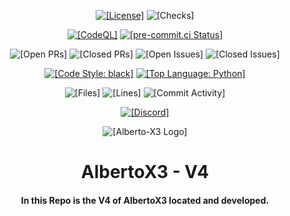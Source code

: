 <p align="center">
<a href="https://github.com/Alberto-X3/Alberto-X3-V4/blob/develop/LICENSE">
<img src="https://img.shields.io/github/license/Alberto-X3/Alberto-X3-V4?label=License"  alt="[License]"></a>
<img src="https://img.shields.io/github/checks-status/Alberto-X3/Alberto-X3-V4/develop?label=Checks&logo=GitHub" alt="[Checks]">
</p>

<p align="center">
<a href="https://github.com/Alberto-X3/Alberto-X3-V4/actions/workflows/codeql-analysis.yml">
<img src="https://img.shields.io/github/actions/workflow/status/Alberto-X3/Alberto-X3-V4/codeql-analysis.yml?branch=develop&label=CodeQL&logo=Github" alt="[CodeQL]"></a>
<a href="https://results.pre-commit.ci/latest/github/Alberto-X3/Alberto-X3-V4/develop">
<img src="https://results.pre-commit.ci/badge/github/Alberto-X3/Alberto-X3-V4/develop.svg" alt="[pre-commit.ci Status]"></a>
</p>

<p align="center">
<img src="https://img.shields.io/github/issues-pr-raw/Alberto-X3/Alberto-X3-V4?label=Open%20PRss" alt="[Open PRs]">
<img src="https://img.shields.io/github/issues-pr-closed-raw/Alberto-X3/Alberto-X3-V4?label=Closed%20PRs" alt="[Closed PRs]">
<img src="https://img.shields.io/github/issues-raw/Alberto-X3/Alberto-X3-V4?label=Open%20Issues" alt="[Open Issues]">
<img src="https://img.shields.io/github/issues-closed-raw/Alberto-X3/Alberto-X3-V4?label=Closed%20Issues" alt="[Closed Issues]">
</p>

<p align="center">
<a href="https://github.com/psf/black">
<img src="https://img.shields.io/badge/Code%20Style-black-000000.svg" alt="[Code Style: black]"></a>
<a href="https://www.python.org">
<img src="https://img.shields.io/github/languages/top/Alberto-X3/Alberto-X3-V4?label=Python&logo=Python" alt="[Top Language: Python]"></a>
</p>

<p align="center">
<img src="https://img.shields.io/github/directory-file-count/Alberto-X3/Alberto-X3-V4?label=Files" alt="[Files]">
<img src="https://img.shields.io/tokei/lines/github/Alberto-X3/Alberto-X3-V4?label=Lines" alt="[Lines]">
<img src="https://img.shields.io/github/commit-activity/m/Alberto-X3/Alberto-X3-V4?label=Commit%20Activity" alt="[Commit Activity]">
</p>

<p align="center">
<a href="https://discord.gg/23rMcYu">
<img src="https://img.shields.io/discord/632526390113337346?color=%20%237289DA&label=Discord&logo=Discord&logoColor=%20%237289DA" alt="[Discord]"></a>
</p>

<p align="center">
<img src="https://github.com/Alberto-X3.png" alt="[Alberto-X3 Logo]">
</p>
<h1 align="center">AlbertoX3 - V4</h1>
<h4 align="center">In this Repo is the V4 of AlbertoX3 located and developed.</h4>
